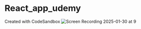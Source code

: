 # React_app_udemy
Created with CodeSandbox
![Screen Recording 2025-01-30 at 9](https://github.com/user-attachments/assets/8e299a99-7044-4a17-9ef1-0a295c9f357d)
